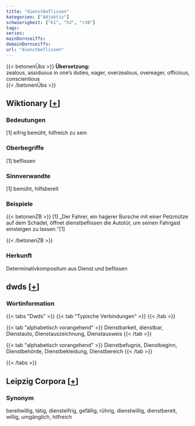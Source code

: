 ```yaml
---
title: "dienstbeflissen"
kategorien: ["Adjektiv"]
schwierigkeit: ["k1", "h2", "r20"]
tags:
series:
mainDornseiffs:
domainDornseiffs:
url: "dienstbeflissen"
---
```


{{< betonenÜbs >}}
**Übersetzung:**  
zealous, assiduous in one’s duties, eager, overzealous, overeager, officious, conscientious  
{{< /betonenÜbs >}}

## Wiktionary [[+](https://de.wiktionary.org/wiki/dienstbeflissen)]

### Bedeutungen
[1] eifrig bemüht, hilfreich zu sein  

### Oberbegriffe
[1] beflissen  

### Sinnverwandte
[1] bemüht, hilfsbereit  

### Beispiele
{{< betonenZB >}}
[1] „Der Fahrer, ein hagerer Bursche mit einer Pelzmütze auf dem Schädel, öffnet dienstbeflissen die Autotür, um seinen Fahrgast einsteigen zu lassen.“[1]  

{{< /betonenZB >}}
### Herkunft
Determinativkompositum aus Dienst und beflissen  



## dwds [[+](https://www.dwds.de/wb/dienstbeflissen)]

### Wortinformation
{{< tabs "Dwds" >}}
{{< tab "Typische Verbindungen" >}}
{{< /tab >}}

{{< tab "alphabetisch vorangehend" >}}
Dienstbarkeit, dienstbar, Dienstauto, Dienstauszeichnung, Dienstausweis
{{< /tab >}}

{{< tab "alphabetisch vorangehend" >}}
Dienstbefugnis, Dienstbeginn, Dienstbehörde, Dienstbekleidung, Dienstbereich
{{< /tab >}}

{{< /tabs >}}

## Leipzig Corpora [[+](https://corpora.uni-leipzig.de/en/res?word=dienstbeflissen&corpusId=deu_newscrawl-public_2018)]


### Synonym
bereitwillig, tätig, diensteifrig, gefällig, rührig, dienstwillig, dienstbereit, willig, umgänglich, hilfreich

